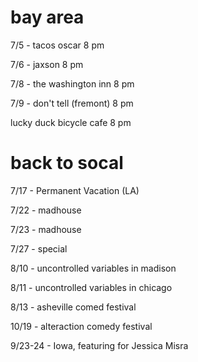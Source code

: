 
# bay area

7/5 - tacos oscar 8 pm

7/6 - jaxson 8 pm

7/8 - the washington inn 8 pm 

7/9 - don't tell (fremont) 8 pm

lucky duck bicycle cafe 8 pm

# back to socal

7/17 - Permanent Vacation (LA)

7/22 - madhouse

7/23 - madhouse

7/27 - special

8/10 - uncontrolled variables in madison

8/11 - uncontrolled variables in chicago

8/13 - asheville comed festival

10/19 - alteraction comedy festival

9/23-24 - Iowa, featuring for Jessica Misra

